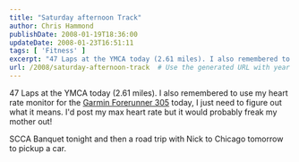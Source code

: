 ```yaml
---
title: "Saturday afternoon Track"
author: Chris Hammond
publishDate: 2008-01-19T18:36:00
updateDate: 2008-01-23T16:51:11
tags: [ 'Fitness' ]
excerpt: "47 Laps at the YMCA today (2.61 miles). I also remembered to use my heart rate monitor for the Garmin Forerunner 305&nbsp;today, I just need&nbsp;to figure out what it means. I'd post my max heart rate but it would probably freak my mother out! SCCA Banquet tonight and then a road trip with Nick to Chicago tomorrow to pickup a..."
url: /2008/saturday-afternoon-track  # Use the generated URL with year
---
```

<P>47 Laps at the YMCA today (2.61 miles). I also remembered to use my heart rate monitor for the <A class="" href="https://www.amazon.com/gp/product/B000E3XPYQ?ie=UTF8&amp;tag=chrishammondc-20&amp;linkCode=xm2&amp;camp=1789&amp;creativeASIN=B000E3XPYQ" mce_href="https://www.amazon.com/gp/product/B000E3XPYQ?ie=UTF8&amp;tag=chrishammondc-20&amp;linkCode=xm2&amp;camp=1789&amp;creativeASIN=B000E3XPYQ">Garmin Forerunner 305</A>&nbsp;today, I just need&nbsp;to figure out what it means. I'd post my max heart rate but it would probably freak my mother out!</P> <P>SCCA Banquet tonight and then a road trip with Nick to Chicago tomorrow to pickup a car.</P>
